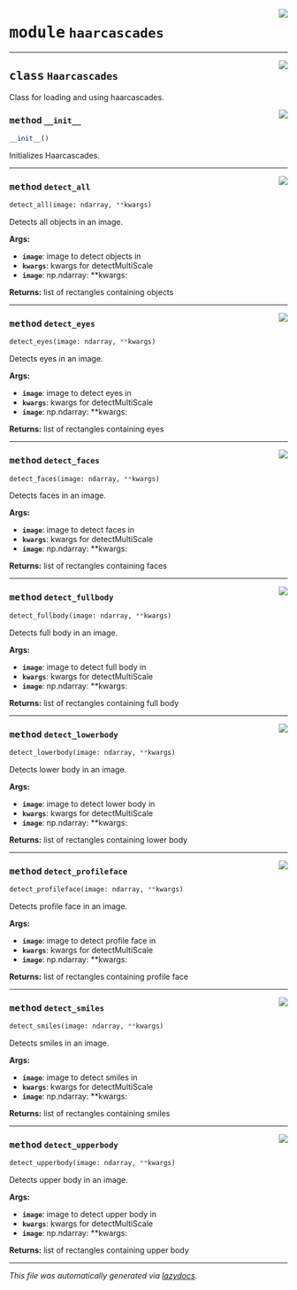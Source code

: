 <!-- markdownlint-disable -->

<a href="https://github.com/khalidelboray/cv-aid/blob/main/cv_aid/haarcascades.py#L0"><img align="right" style="float:right;" src="https://img.shields.io/badge/-source-cccccc?style=flat-square"></a>

# <kbd>module</kbd> `haarcascades`






---

<a href="https://github.com/khalidelboray/cv-aid/blob/main/cv_aid/haarcascades.py#L7"><img align="right" style="float:right;" src="https://img.shields.io/badge/-source-cccccc?style=flat-square"></a>

## <kbd>class</kbd> `Haarcascades`
Class for loading and using haarcascades. 

<a href="https://github.com/khalidelboray/cv-aid/blob/main/cv_aid/haarcascades.py#L10"><img align="right" style="float:right;" src="https://img.shields.io/badge/-source-cccccc?style=flat-square"></a>

### <kbd>method</kbd> `__init__`

```python
__init__()
```

Initializes Haarcascades. 




---

<a href="https://github.com/khalidelboray/cv-aid/blob/main/cv_aid/haarcascades.py#L166"><img align="right" style="float:right;" src="https://img.shields.io/badge/-source-cccccc?style=flat-square"></a>

### <kbd>method</kbd> `detect_all`

```python
detect_all(image: ndarray, **kwargs)
```

Detects all objects in an image. 



**Args:**
 
 - <b>`image`</b>:  image to detect objects in 
 - <b>`kwargs`</b>:  kwargs for detectMultiScale 
 - <b>`image`</b>:  np.ndarray: **kwargs: 



**Returns:**
 list of rectangles containing objects 

---

<a href="https://github.com/khalidelboray/cv-aid/blob/main/cv_aid/haarcascades.py#L64"><img align="right" style="float:right;" src="https://img.shields.io/badge/-source-cccccc?style=flat-square"></a>

### <kbd>method</kbd> `detect_eyes`

```python
detect_eyes(image: ndarray, **kwargs)
```

Detects eyes in an image. 



**Args:**
 
 - <b>`image`</b>:  image to detect eyes in 
 - <b>`kwargs`</b>:  kwargs for detectMultiScale 
 - <b>`image`</b>:  np.ndarray: **kwargs: 



**Returns:**
 list of rectangles containing eyes 

---

<a href="https://github.com/khalidelboray/cv-aid/blob/main/cv_aid/haarcascades.py#L47"><img align="right" style="float:right;" src="https://img.shields.io/badge/-source-cccccc?style=flat-square"></a>

### <kbd>method</kbd> `detect_faces`

```python
detect_faces(image: ndarray, **kwargs)
```

Detects faces in an image. 



**Args:**
 
 - <b>`image`</b>:  image to detect faces in 
 - <b>`kwargs`</b>:  kwargs for detectMultiScale 
 - <b>`image`</b>:  np.ndarray: **kwargs: 



**Returns:**
 list of rectangles containing faces 

---

<a href="https://github.com/khalidelboray/cv-aid/blob/main/cv_aid/haarcascades.py#L132"><img align="right" style="float:right;" src="https://img.shields.io/badge/-source-cccccc?style=flat-square"></a>

### <kbd>method</kbd> `detect_fullbody`

```python
detect_fullbody(image: ndarray, **kwargs)
```

Detects full body in an image. 



**Args:**
 
 - <b>`image`</b>:  image to detect full body in 
 - <b>`kwargs`</b>:  kwargs for detectMultiScale 
 - <b>`image`</b>:  np.ndarray: **kwargs: 



**Returns:**
 list of rectangles containing full body 

---

<a href="https://github.com/khalidelboray/cv-aid/blob/main/cv_aid/haarcascades.py#L115"><img align="right" style="float:right;" src="https://img.shields.io/badge/-source-cccccc?style=flat-square"></a>

### <kbd>method</kbd> `detect_lowerbody`

```python
detect_lowerbody(image: ndarray, **kwargs)
```

Detects lower body in an image. 



**Args:**
 
 - <b>`image`</b>:  image to detect lower body in 
 - <b>`kwargs`</b>:  kwargs for detectMultiScale 
 - <b>`image`</b>:  np.ndarray: **kwargs: 



**Returns:**
 list of rectangles containing lower body 

---

<a href="https://github.com/khalidelboray/cv-aid/blob/main/cv_aid/haarcascades.py#L149"><img align="right" style="float:right;" src="https://img.shields.io/badge/-source-cccccc?style=flat-square"></a>

### <kbd>method</kbd> `detect_profileface`

```python
detect_profileface(image: ndarray, **kwargs)
```

Detects profile face in an image. 



**Args:**
 
 - <b>`image`</b>:  image to detect profile face in 
 - <b>`kwargs`</b>:  kwargs for detectMultiScale 
 - <b>`image`</b>:  np.ndarray: **kwargs: 



**Returns:**
 list of rectangles containing profile face 

---

<a href="https://github.com/khalidelboray/cv-aid/blob/main/cv_aid/haarcascades.py#L81"><img align="right" style="float:right;" src="https://img.shields.io/badge/-source-cccccc?style=flat-square"></a>

### <kbd>method</kbd> `detect_smiles`

```python
detect_smiles(image: ndarray, **kwargs)
```

Detects smiles in an image. 



**Args:**
 
 - <b>`image`</b>:  image to detect smiles in 
 - <b>`kwargs`</b>:  kwargs for detectMultiScale 
 - <b>`image`</b>:  np.ndarray: **kwargs: 



**Returns:**
 list of rectangles containing smiles 

---

<a href="https://github.com/khalidelboray/cv-aid/blob/main/cv_aid/haarcascades.py#L98"><img align="right" style="float:right;" src="https://img.shields.io/badge/-source-cccccc?style=flat-square"></a>

### <kbd>method</kbd> `detect_upperbody`

```python
detect_upperbody(image: ndarray, **kwargs)
```

Detects upper body in an image. 



**Args:**
 
 - <b>`image`</b>:  image to detect upper body in 
 - <b>`kwargs`</b>:  kwargs for detectMultiScale 
 - <b>`image`</b>:  np.ndarray: **kwargs: 



**Returns:**
 list of rectangles containing upper body 




---

_This file was automatically generated via [lazydocs](https://github.com/ml-tooling/lazydocs)._
